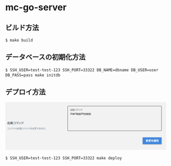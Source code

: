 # mc-go-server

## ビルド方法

``` console
$ make build
```

## データベースの初期化方法

``` console
$ SSH_USER=test-test-123 SSH_PORT=33322 DB_NAME=dbname DB_USER=user DB_PASS=pass make initdb
```

## デプロイ方法

![img](mc.png)

``` console
$ SSH_USER=test-test-123 SSH_PORT=33322 make deploy
```
